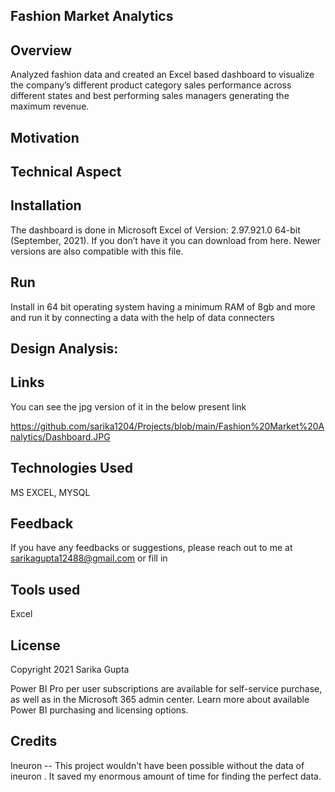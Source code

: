 ## Fashion Market Analytics

## Overview
Analyzed fashion data and created an Excel based dashboard to visualize the
company’s different product category sales performance across different states and best performing sales
managers generating the maximum revenue.


## Motivation

## Technical Aspect


## Installation
The dashboard is done in Microsoft Excel of Version: 2.97.921.0 64-bit (September, 2021). If you don’t have it you can download from here. Newer versions are also compatible with this file.


## Run
Install in 64 bit operating system having a minimum RAM of 8gb and more and run it by connecting a data with the help of data connecters

## Design Analysis:




## Links
 You can see the jpg version of it in the below present link


https://github.com/sarika1204/Projects/blob/main/Fashion%20Market%20Analytics/Dashboard.JPG

 

## Technologies Used
 
 MS EXCEL, MYSQL
 
## Feedback
If you have any feedbacks or suggestions, please reach out to me at sarikagupta12488@gmail.com or fill in 
  
  
## Tools used
Excel
   
## License
    
Copyright 2021 Sarika Gupta

Power BI Pro per user subscriptions are available for self-service purchase, as well as in the Microsoft 365 admin center. Learn more about available Power BI purchasing and licensing options.
## Credits
Ineuron -- This project wouldn't have been possible without the data of ineuron . It saved my enormous amount of time for finding the perfect data.
